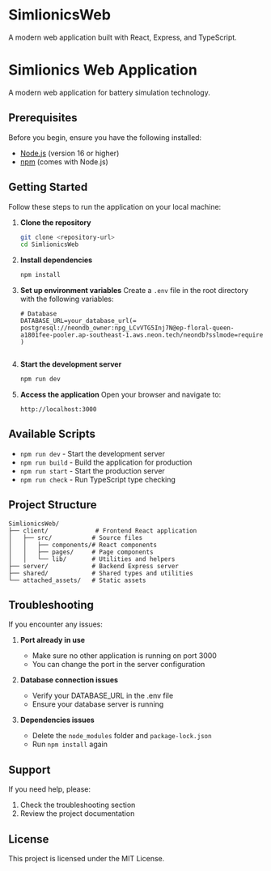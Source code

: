 # SimlionicsWeb
A modern web application built with React, Express, and TypeScript.
# Simlionics Web Application

A modern web application for battery simulation technology.

## Prerequisites

Before you begin, ensure you have the following installed:
- [Node.js](https://nodejs.org/) (version 16 or higher)
- [npm](https://www.npmjs.com/) (comes with Node.js)

## Getting Started

Follow these steps to run the application on your local machine:

1. **Clone the repository**
   ```bash
   git clone <repository-url>
   cd SimlionicsWeb
   ```

2. **Install dependencies**
   ```bash
   npm install
   ```

3. **Set up environment variables**
   Create a `.env` file in the root directory with the following variables:
   ```
   # Database
   DATABASE_URL=your_database_url(= postgresql://neondb_owner:npg_LCvVTG5Inj7N@ep-floral-queen-a1801fee-pooler.ap-southeast-1.aws.neon.tech/neondb?sslmode=require )

   
   ```

4. **Start the development server**
   ```bash
   npm run dev
   ```

5. **Access the application**
   Open your browser and navigate to:
   ```
   http://localhost:3000
   ```

## Available Scripts

- `npm run dev` - Start the development server
- `npm run build` - Build the application for production
- `npm run start` - Start the production server
- `npm run check` - Run TypeScript type checking

## Project Structure

```
SimlionicsWeb/
├── client/             # Frontend React application
│   ├── src/           # Source files
│   │   ├── components/# React components
│   │   ├── pages/     # Page components
│   │   └── lib/       # Utilities and helpers
├── server/            # Backend Express server
├── shared/            # Shared types and utilities
└── attached_assets/   # Static assets
```

## Troubleshooting

If you encounter any issues:

1. **Port already in use**
   - Make sure no other application is running on port 3000
   - You can change the port in the server configuration

2. **Database connection issues**
   - Verify your DATABASE_URL in the .env file
   - Ensure your database server is running

3. **Dependencies issues**
   - Delete the `node_modules` folder and `package-lock.json`
   - Run `npm install` again

## Support

If you need help, please:
1. Check the troubleshooting section
2. Review the project documentation


## License

This project is licensed under the MIT License.

